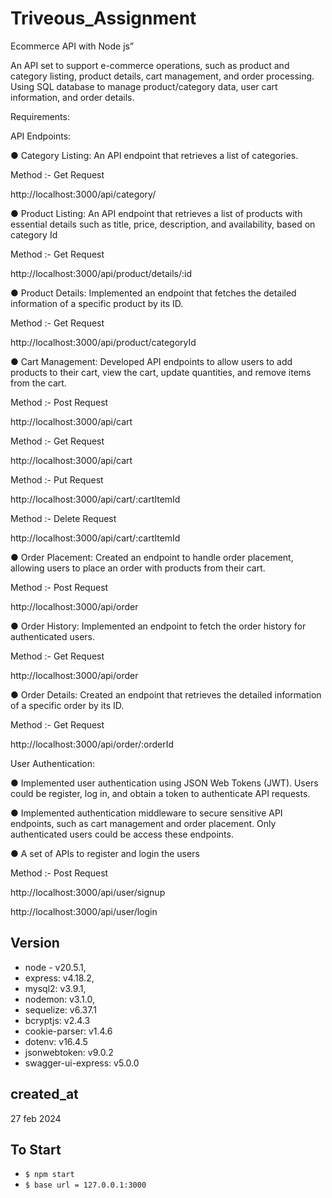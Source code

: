 # Triveous_Assignment 

Ecommerce API with Node js”

An API set to support e-commerce operations, such as product and category
listing, product details, cart management, and order processing. Using SQL
database to manage product/category data, user cart information, and order details.

Requirements:

API Endpoints:

● Category Listing: An API endpoint that retrieves a list of categories.

Method :- Get Request 

http://localhost:3000/api/category/ 

● Product Listing: An API endpoint that retrieves a list of products with
essential details such as title, price, description, and availability, based on
category Id

Method :- Get Request 

http://localhost:3000/api/product/details/:id

● Product Details: Implemented an endpoint that fetches the detailed information of
a specific product by its ID.

Method :- Get Request

http://localhost:3000/api/product/categoryId 


● Cart Management: Developed API endpoints to allow users to add products to
their cart, view the cart, update quantities, and remove items from the cart.

Method :- Post Request

http://localhost:3000/api/cart 

Method :- Get Request

http://localhost:3000/api/cart  

Method :- Put Request

http://localhost:3000/api/cart/:cartItemId   

Method :- Delete Request

http://localhost:3000/api/cart/:cartItemId     

● Order Placement: Created an endpoint to handle order placement, allowing users
to place an order with products from their cart.

Method :- Post Request

http://localhost:3000/api/order

● Order History: Implemented an endpoint to fetch the order history for
authenticated users.

Method :- Get Request

http://localhost:3000/api/order

● Order Details: Created an endpoint that retrieves the detailed information of a
specific order by its ID.

Method :- Get Request

http://localhost:3000/api/order/:orderId 

User Authentication:

● Implemented user authentication using JSON Web Tokens (JWT). Users could be
 register, log in, and obtain a token to authenticate API requests.
 
● Implemented authentication middleware to secure sensitive API endpoints, such as
 cart management and order placement. Only authenticated users could be
 access these endpoints.

● A set of APIs to register and login the users

Method :- Post Request

http://localhost:3000/api/user/signup 

http://localhost:3000/api/user/login

## Version

- node - v20.5.1,
- express: v4.18.2,
- mysql2: v3.9.1,
- nodemon: v3.1.0,
- sequelize: v6.37.1
- bcryptjs: v2.4.3
- cookie-parser: v1.4.6
- dotenv: v16.4.5
- jsonwebtoken: v9.0.2
- swagger-ui-express: v5.0.0

## created_at

27 feb 2024

## To Start

- `$ npm start`
- `$ base url = 127.0.0.1:3000`
